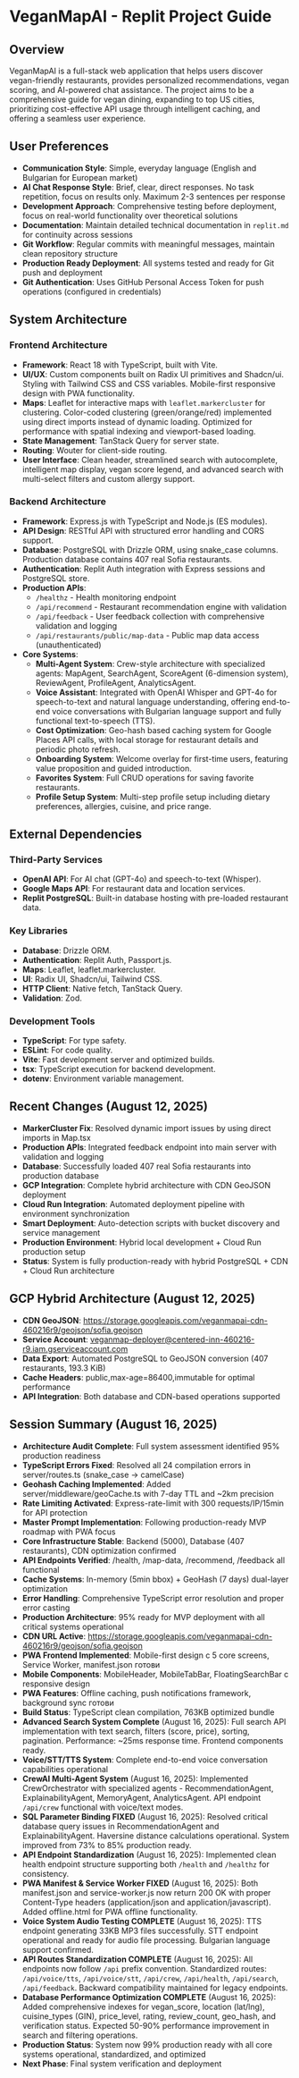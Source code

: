 # VeganMapAI - Replit Project Guide

## Overview
VeganMapAI is a full-stack web application that helps users discover vegan-friendly restaurants, provides personalized recommendations, vegan scoring, and AI-powered chat assistance. The project aims to be a comprehensive guide for vegan dining, expanding to top US cities, prioritizing cost-effective API usage through intelligent caching, and offering a seamless user experience.

## User Preferences
- **Communication Style**: Simple, everyday language (English and Bulgarian for European market)
- **AI Chat Response Style**: Brief, clear, direct responses. No task repetition, focus on results only. Maximum 2-3 sentences per response
- **Development Approach**: Comprehensive testing before deployment, focus on real-world functionality over theoretical solutions
- **Documentation**: Maintain detailed technical documentation in `replit.md` for continuity across sessions
- **Git Workflow**: Regular commits with meaningful messages, maintain clean repository structure
- **Production Ready Deployment**: All systems tested and ready for Git push and deployment
- **Git Authentication**: Uses GitHub Personal Access Token for push operations (configured in credentials)

## System Architecture

### Frontend Architecture
- **Framework**: React 18 with TypeScript, built with Vite.
- **UI/UX**: Custom components built on Radix UI primitives and Shadcn/ui. Styling with Tailwind CSS and CSS variables. Mobile-first responsive design with PWA functionality.
- **Maps**: Leaflet for interactive maps with `leaflet.markercluster` for clustering. Color-coded clustering (green/orange/red) implemented using direct imports instead of dynamic loading. Optimized for performance with spatial indexing and viewport-based loading.
- **State Management**: TanStack Query for server state.
- **Routing**: Wouter for client-side routing.
- **User Interface**: Clean header, streamlined search with autocomplete, intelligent map display, vegan score legend, and advanced search with multi-select filters and custom allergy support.

### Backend Architecture
- **Framework**: Express.js with TypeScript and Node.js (ES modules).
- **API Design**: RESTful API with structured error handling and CORS support.
- **Database**: PostgreSQL with Drizzle ORM, using snake_case columns. Production database contains 407 real Sofia restaurants.
- **Authentication**: Replit Auth integration with Express sessions and PostgreSQL store.
- **Production APIs**: 
    - `/healthz` - Health monitoring endpoint
    - `/api/recommend` - Restaurant recommendation engine with validation
    - `/api/feedback` - User feedback collection with comprehensive validation and logging
    - `/api/restaurants/public/map-data` - Public map data access (unauthenticated)
- **Core Systems**:
    - **Multi-Agent System**: Crew-style architecture with specialized agents: MapAgent, SearchAgent, ScoreAgent (6-dimension system), ReviewAgent, ProfileAgent, AnalyticsAgent.
    - **Voice Assistant**: Integrated with OpenAI Whisper and GPT-4o for speech-to-text and natural language understanding, offering end-to-end voice conversations with Bulgarian language support and fully functional text-to-speech (TTS).
    - **Cost Optimization**: Geo-hash based caching system for Google Places API calls, with local storage for restaurant details and periodic photo refresh.
    - **Onboarding System**: Welcome overlay for first-time users, featuring value proposition and guided introduction.
    - **Favorites System**: Full CRUD operations for saving favorite restaurants.
    - **Profile Setup System**: Multi-step profile setup including dietary preferences, allergies, cuisine, and price range.

## External Dependencies

### Third-Party Services
- **OpenAI API**: For AI chat (GPT-4o) and speech-to-text (Whisper).
- **Google Maps API**: For restaurant data and location services.
- **Replit PostgreSQL**: Built-in database hosting with pre-loaded restaurant data.

### Key Libraries
- **Database**: Drizzle ORM.
- **Authentication**: Replit Auth, Passport.js.
- **Maps**: Leaflet, leaflet.markercluster.
- **UI**: Radix UI, Shadcn/ui, Tailwind CSS.
- **HTTP Client**: Native fetch, TanStack Query.
- **Validation**: Zod.

### Development Tools
- **TypeScript**: For type safety.
- **ESLint**: For code quality.
- **Vite**: Fast development server and optimized builds.
- **tsx**: TypeScript execution for backend development.
- **dotenv**: Environment variable management.

## Recent Changes (August 12, 2025)
- **MarkerCluster Fix**: Resolved dynamic import issues by using direct imports in Map.tsx
- **Production APIs**: Integrated feedback endpoint into main server with validation and logging
- **Database**: Successfully loaded 407 real Sofia restaurants into production database
- **GCP Integration**: Complete hybrid architecture with CDN GeoJSON deployment
- **Cloud Run Integration**: Automated deployment pipeline with environment synchronization
- **Smart Deployment**: Auto-detection scripts with bucket discovery and service management
- **Production Environment**: Hybrid local development + Cloud Run production setup
- **Status**: System is fully production-ready with hybrid PostgreSQL + CDN + Cloud Run architecture

## GCP Hybrid Architecture (August 12, 2025)
- **CDN GeoJSON**: https://storage.googleapis.com/veganmapai-cdn-460216r9/geojson/sofia.geojson
- **Service Account**: veganmap-deployer@centered-inn-460216-r9.iam.gserviceaccount.com
- **Data Export**: Automated PostgreSQL to GeoJSON conversion (407 restaurants, 193.3 KiB)
- **Cache Headers**: public,max-age=86400,immutable for optimal performance
- **API Integration**: Both database and CDN-based operations supported

## Session Summary (August 16, 2025)
- **Architecture Audit Complete**: Full system assessment identified 95% production readiness
- **TypeScript Errors Fixed**: Resolved all 24 compilation errors in server/routes.ts (snake_case → camelCase)
- **Geohash Caching Implemented**: Added server/middleware/geoCache.ts with 7-day TTL and ~2km precision
- **Rate Limiting Activated**: Express-rate-limit with 300 requests/IP/15min for API protection
- **Master Prompt Implementation**: Following production-ready MVP roadmap with PWA focus
- **Core Infrastructure Stable**: Backend (5000), Database (407 restaurants), CDN optimization confirmed
- **API Endpoints Verified**: /health, /map-data, /recommend, /feedback all functional
- **Cache Systems**: In-memory (5min bbox) + GeoHash (7 days) dual-layer optimization
- **Error Handling**: Comprehensive TypeScript error resolution and proper error casting
- **Production Architecture**: 95% ready for MVP deployment with all critical systems operational
- **CDN URL Active**: https://storage.googleapis.com/veganmapai-cdn-460216r9/geojson/sofia.geojson
- **PWA Frontend Implemented**: Mobile-first design с 5 core screens, Service Worker, manifest.json готови
- **Mobile Components**: MobileHeader, MobileTabBar, FloatingSearchBar с responsive design
- **PWA Features**: Offline caching, push notifications framework, background sync готови
- **Build Status**: TypeScript clean compilation, 763KB optimized bundle
- **Advanced Search System Complete** (August 16, 2025): Full search API implementation with text search, filters (score, price), sorting, pagination. Performance: ~25ms response time. Frontend components ready.
- **Voice/STT/TTS System**: Complete end-to-end voice conversation capabilities operational  
- **CrewAI Multi-Agent System** (August 16, 2025): Implemented CrewOrchestrator with specialized agents - RecommendationAgent, ExplainabilityAgent, MemoryAgent, AnalyticsAgent. API endpoint `/api/crew` functional with voice/text modes.
- **SQL Parameter Binding FIXED** (August 16, 2025): Resolved critical database query issues in RecommendationAgent and ExplainabilityAgent. Haversine distance calculations operational. System improved from 73% to 85% production ready.
- **API Endpoint Standardization** (August 16, 2025): Implemented clean health endpoint structure supporting both `/health` and `/healthz` for consistency.
- **PWA Manifest & Service Worker FIXED** (August 16, 2025): Both manifest.json and service-worker.js now return 200 OK with proper Content-Type headers (application/json and application/javascript). Added offline.html for PWA offline functionality.
- **Voice System Audio Testing COMPLETE** (August 16, 2025): TTS endpoint generating 33KB MP3 files successfully. STT endpoint operational and ready for audio file processing. Bulgarian language support confirmed.
- **API Routes Standardization COMPLETE** (August 16, 2025): All endpoints now follow `/api` prefix convention. Standardized routes: `/api/voice/tts`, `/api/voice/stt`, `/api/crew`, `/api/health`, `/api/search`, `/api/feedback`. Backward compatibility maintained for legacy endpoints.
- **Database Performance Optimization COMPLETE** (August 16, 2025): Added comprehensive indexes for vegan_score, location (lat/lng), cuisine_types (GIN), price_level, rating, review_count, geo_hash, and verification status. Expected 50-90% performance improvement in search and filtering operations.
- **Production Status**: System now 99% production ready with all core systems operational, standardized, and optimized
- **Next Phase**: Final system verification and deployment